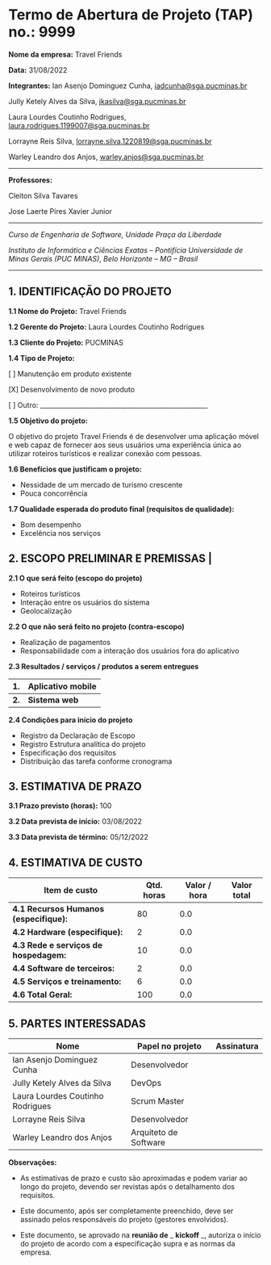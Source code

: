 # Termo de Abertura de Projeto (TAP) no.: 9999

**Nome da empresa:** Travel Friends

**Data:** 31/08/2022

**Integrantes:**
Ian Asenjo Dominguez Cunha, iadcunha@sga.pucminas.br

Jully Ketely Alves da Silva, jkasilva@sga.pucminas.br

Laura Lourdes Coutinho Rodrigues, laura.rodrigues.1199007@sga.pucminas.br

Lorrayne Reis Silva, lorrayne.silva.1220819@sga.pucminas.br

Warley Leandro dos Anjos, warley.anjos@sga.pucminas.br

---

**Professores:**

Cleiton Silva Tavares

Jose Laerte Pires Xavier Junior

---

_Curso de Engenharia de Software, Unidade Praça da Liberdade_

_Instituto de Informática e Ciências Exatas – Pontifícia Universidade de Minas Gerais (PUC MINAS), Belo Horizonte – MG – Brasil_

---

## 1. IDENTIFICAÇÃO DO PROJETO

**1.1 Nome do Projeto:** Travel Friends

**1.2 Gerente do Projeto:** Laura Lourdes Coutinho Rodrigues

**1.3 Cliente do Projeto:** PUCMINAS

**1.4 Tipo de Projeto:**

[ ] Manutenção em produto existente

[X] Desenvolvimento de novo produto

[ ] Outro: \_\_\_\_\_\_\_\_\_\_\_\_\_\_\_\_\_\_\_\_\_\_\_\_\_\_\_\_\_\_\_\_\_\_\_\_\_\_\_\_\_\_\_\_\_\_\_\_\_\_\_\_

**1.5 Objetivo do projeto:** 

O objetivo do projeto Travel Friends é de desenvolver uma aplicação móvel e web capaz de fornecer aos seus usuários uma experiência única ao utilizar roteiros turísticos e realizar conexão com pessoas.

**1.6 Benefícios que justificam o projeto:**
- Nessidade de um mercado de turismo crescente
- Pouca concorrência 

**1.7 Qualidade esperada do produto final (requisitos de qualidade):**
- Bom desempenho
- Excelência nos serviços 

## **2. ESCOPO PRELIMINAR E PREMISSAS** |

**2.1 O que será feito (escopo do projeto)**
- Roteiros turísticos
- Interação entre os usuários do sistema
- Geolocalização

**2.2 O que não será feito no projeto (contra-escopo)**
- Realização de pagamentos
- Responsabilidade com a interação dos usuários fora do aplicativo

**2.3 Resultados / serviços / produtos a serem entregues**

| **1.** | Aplicativo mobile |
| --- | --- |
| **2.** | **Sistema web** |

**2.4 Condições para início do projeto**
- Registro da Declaração de Escopo
- Registro Estrutura analítica do projeto
- Especificação dos requisitos
- Distribuição das tarefa conforme cronograma

## 3. ESTIMATIVA DE PRAZO


**3.1 Prazo previsto (horas):** 100

**3.2 Data prevista de início:** 03/08/2022 

**3.3 Data prevista de término:** 05/12/2022 

## 4. ESTIMATIVA DE CUSTO

| Item de custo | Qtd. horas | Valor / hora  | Valor total |
| --- | --- | --- | --- |
| **4.1 Recursos Humanos** **(especifique):** | 80 | 0.0 |  |
| **4.2 Hardware (especifique):** | 2 | 0.0 |  |
| **4.3 Rede e serviços de hospedagem:** | 10 | 0.0 |  |
| **4.4 Software de terceiros:** | 2 | 0.0 |  |
| **4.5 Serviços e treinamento:** | 6 | 0.0 |  |
| **4.6 Total Geral:** | 100 | 0.0 |  |

## 5. PARTES INTERESSADAS

| Nome | Papel no projeto | Assinatura |
| --- | --- | --- |
| Ian Asenjo Dominguez Cunha | Desenvolvedor |     |
| Jully Ketely Alves da Silva | DevOps |     |
| Laura Lourdes Coutinho Rodrigues | Scrum Master |     |
| Lorrayne Reis Silva | Desenvolvedor |     |
| Warley Leandro dos Anjos | Arquiteto de Software |     |

**Observações:**

- As estimativas de prazo e custo são aproximadas e podem variar ao longo do projeto, devendo ser revistas após o detalhamento dos requisitos.

- Este documento, após ser completamente preenchido, deve ser assinado pelos responsáveis do projeto (gestores envolvidos).

- Este documento, se aprovado na **reunião de** _ **kickoff** _, autoriza o início do projeto de acordo com a especificação supra e as normas da empresa.

